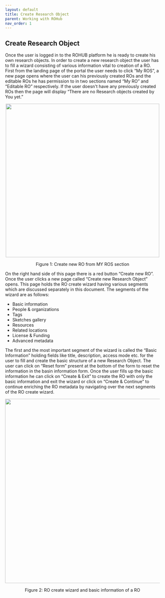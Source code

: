 ```yaml
---
layout: default
title: Create Research Object
parent: Working with ROHub
nav_order: 1
---
```


## Create Research Object
Once the user is logged in to the ROHUB platform he is ready to create his own research objects. In order to create a new research object the user has to fill a wizard consisting of various information vital to creation of a RO. First from the landing page of the portal the user needs to click “My ROS”, a new page opens where the user can his previously created ROs and the editable ROs he has permission to in two sections named “My RO” and “Editable RO” respectively. If the user doesn't have any previously created ROs then the page will display “There are no Research objects created by You yet.”
<p align="center"> <img src="https://box.psnc.pl/f/c36f3dd981/?raw=1" width="500"> </p>
<div align="center"> Figure 1: Create new RO from MY ROS section </div>

On the right hand side of this page there is a red button “Create new RO”. Once the user clicks a new page called “Create new Research Object” opens. This page holds the RO create wizard having various segments which are discussed separately in this document. The segments of the wizard are as follows:
* Basic information
* People & organizations
* Tags
* Sketches gallery
* Resources
* Related locations
* License & Funding
* Advanced metadata

The first and the most important segment of the wizard is called the “Basic Information” holding fields like title, description, access mode etc. for the user to fill and create the basic structure of a new Research Object. The user can click on “Reset form” present at the bottom of the form to reset the information in the basin information form. Once the user fills up the basic information he can click on “Create & Exit” to create the RO with only the basic information and exit the wizard or click on “Create & Continue” to continue enriching the RO metadata by navigating over the next segments of the RO create wizard.

<p align="center"> <img src="https://box.psnc.pl/f/6ef29c7fd9/?raw=1" width="600"> </p>
<div align="center"> Figure 2: RO create wizard and basic information of a RO </div>
